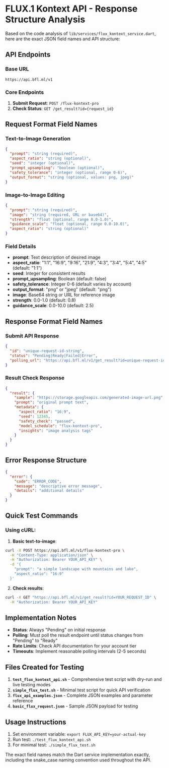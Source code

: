 # FLUX.1 Kontext API - Response Structure Analysis

Based on the code analysis of `lib/services/flux_kontext_service.dart`, here are the exact JSON field names and API structure:

## API Endpoints

### Base URL
```
https://api.bfl.ml/v1
```

### Core Endpoints
1. **Submit Request**: `POST /flux-kontext-pro`
2. **Check Status**: `GET /get_result?id={request_id}`

## Request Format Field Names

### Text-to-Image Generation
```json
{
  "prompt": "string (required)",
  "aspect_ratio": "string (optional)",
  "seed": "integer (optional)",
  "prompt_upsampling": "boolean (optional)",
  "safety_tolerance": "integer (optional, range 0-6)",
  "output_format": "string (optional, values: png, jpeg)"
}
```

### Image-to-Image Editing
```json
{
  "prompt": "string (required)",
  "image": "string (required, URL or base64)",
  "strength": "float (optional, range 0.0-1.0)",
  "guidance_scale": "float (optional, range 0.0-10.0)",
  "aspect_ratio": "string (optional)"
}
```

### Field Details
- **prompt**: Text description of desired image
- **aspect_ratio**: "1:1", "16:9", "9:16", "21:9", "4:3", "3:4", "5:4", "4:5" (default: "1:1")
- **seed**: Integer for consistent results
- **prompt_upsampling**: Boolean (default: false)
- **safety_tolerance**: Integer 0-6 (default varies by account)
- **output_format**: "png" or "jpeg" (default: "png")
- **image**: Base64 string or URL for reference image
- **strength**: 0.0-1.0 (default: 0.8)
- **guidance_scale**: 0.0-10.0 (default: 2.5)

## Response Format Field Names

### Submit API Response
```json
{
  "id": "unique-request-id-string",
  "status": "Pending|Ready|Failed|Error",
  "polling_url": "https://api.bfl.ml/v1/get_result?id=unique-request-id"
}
```

### Result Check Response
```json
{
  "result": {
    "sample": "https://storage.googleapis.com/generated-image-url.png",
    "prompt": "original prompt text",
    "metadata": {
      "aspect_ratio": "16:9",
      "seed": 12345,
      "safety_check": "passed",
      "model_schedule": "flux-kontext-pro",
      "insights": "image analysis tags"
    }
  }
}
```

## Error Response Structure
```json
{
  "error": {
    "code": "ERROR_CODE",
    "message": "descriptive error message",
    "details": "additional details"
  }
}
```

## Quick Test Commands

### Using cURL:

1. **Basic text-to-image**:
```bash
curl -X POST https://api.bfl.ml/v1/flux-kontext-pro \
  -H "Content-Type: application/json" \
  -H "Authorization: Bearer YOUR_API_KEY" \
  -d '{
    "prompt": "a simple landscape with mountains and lake",
    "aspect_ratio": "16:9"
  }'
```

2. **Check results**:
```bash
curl -X GET "https://api.bfl.ml/v1/get_result?id=YOUR_REQUEST_ID" \
  -H "Authorization: Bearer YOUR_API_KEY"
```

## Implementation Notes

- **Status**: Always "Pending" on initial response
- **Polling**: Must poll the result endpoint until status changes from "Pending" to "Ready"
- **Rate Limits**: Check API documentation for your account tier
- **Timeouts**: Implement reasonable polling intervals (2-5 seconds)

## Files Created for Testing

1. **`test_flux_kontext_api.sh`** - Comprehensive test script with dry-run and live testing modes
2. **`simple_flux_test.sh`** - Minimal test script for quick API verification
3. **`flux_api_examples.json`** - Complete JSON examples and parameter reference
4. **`basic_flux_request.json`** - Sample JSON payload for testing

## Usage Instructions

1. Set environment variable: `export FLUX_API_KEY=your-actual-key`
2. Run test: `./test_flux_kontext_api.sh`
3. For minimal test: `./simple_flux_test.sh`

The exact field names match the Dart service implementation exactly, including the snake_case naming convention used throughout the API.
